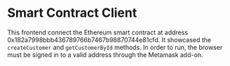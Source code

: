 # Smart Contract Client

This frontend connect the Ethereum smart contract at address 0x182a7998bbb436789766b7467b98870744e81cfd. It showcased the `createCustomer` and `getCustomerById` methods. In order to run, the browser must be signed in to a valid address through the Metamask add-on.
